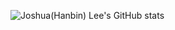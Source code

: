 
<!-- ![Beaniejoy's GitHub stats](https://github-readme-stats.vercel.app/api?username=beaniejoy&show_icons=true&theme=merko)

[![Top Langs](https://github-readme-stats.vercel.app/api/top-langs/?username=beaniejoy&layout=compact&theme=merko&exclude_repo=R_programming,galaxy-ai-contest,beaniejoy.github.io)](https://github.com/anuraghazra/github-readme-stats)

<div>
 <a href="https://github.com/anuraghazra/github-readme-stats">
   <img align="center" src="https://github-readme-stats.vercel.app/api?username=beaniejoy&show_icons=true&theme=merko" />
 </a>
</div>
<br>
<div>
 <a href="https://github.com/anuraghazra/github-readme-stats">
   <img align="center" src="https://github-readme-stats.vercel.app/api/top-langs/?username=beaniejoy&langs_count=8&layout=compact&theme=merko&exclude_repo=R_programming,galaxy-ai-contest,beaniejoy.github.io" />
 </a>
</div>
-->
<!--<div>
 <a href="https://github.com/anuraghazra/github-readme-stats">
   <img align="center" src="https://github-readme-stats-git-masterrstaa-rickstaa.vercel.app/api/top-langs/?username=beaniejoy&langs_count=8&layout=compact&theme=merko&exclude_repo=R_programming,galaxy-ai-contest,beaniejoy.github.io" />
 </a>
</div>
-->
![Joshua(Hanbin) Lee's GitHub stats](https://github-readme-stats.vercel.app/api?username=joshua-hb-lee&show_icons=true&langs_count=8&layout=compact&exclude_repo=R_programming,galaxy-ai-contest,beaniejoy.github.io)

